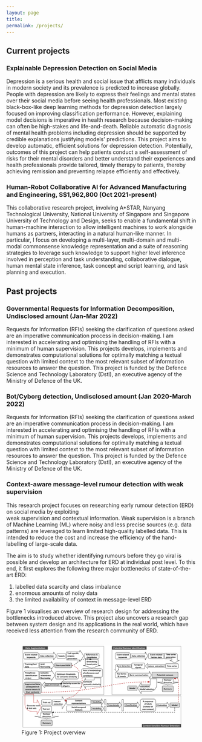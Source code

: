 ```yaml
---
layout: page
title: 
permalink: /projects/
---
```


<h2>Current projects</h2>

<h3>Explainable Depression Detection on Social Media</h3>
<p>Depression is a serious health and social issue that afflicts many individuals in modern society and its prevalence is predicted to increase globally. People with depression are likely to express their feelings and mental states over their social media before seeing health professionals. Most existing black-box-like deep learning methods for depression detection largely focused on improving classification performance. However, explaining model decisions is imperative in health research because decision-making can often be high-stakes and life-and-death. Reliable automatic diagnosis of mental health problems including depression should be supported by credible explanations justifying models' predictions. This project aims to develop automatic, efficient solutions for depression detection. Potentially, outcomes of this project can help patients conduct a self-assessment of risks for their mental disorders and better understand their experiences and health professionals provide tailored, timely therapy to patients, thereby achieving remission and preventing relapse efficiently and effectively.</p>

<h3>Human-Robot Collaborative Al for Advanced Manufacturing and Engineering, S$1,962,800 (Oct 2021-present)</h3>
<p>This collaborative research project, involving A*STAR, Nanyang Technological University, National University of Singapore and Singapore University of Technology and Design, seeks to enable a fundamental shift in human-machine interaction to allow intelligent machines to work alongside humans as partners, interacting in a natural human-like manner. In particular, I focus on developing a multi-layer, multi-domain and multi-modal commonsense knowledge representation and a suite of reasoning strategies to leverage such knowledge to support higher level inference involved in perception and task understanding, collaborative dialogue, human mental state inference, task concept and script learning, and task planning and execution.</p>

<h2>Past projects</h2>

<h3>Governmental Requests for Information Decomposition, Undisclosed amount (Jan-Mar 2022)</h3>
<p>Requests for Information (RFIs) seeking the clarification of questions asked are an imperative communication process in decision-making. I am interested in accelerating and optimising the handling of RFIs with a minimum of human supervision. This projects develops, implements and demonstrates computational solutions for optimally matching a textual question with limited context to the most relevant subset of information resources to answer the question. This project is funded by the Defence Science and Technology Laboratory (Dstl), an executive agency of the Ministry of Defence of the UK.</p>

<h3>Bot/Cyborg detection, Undisclosed amount (Jan 2020-March 2022)</h3>
<p>Requests for Information (RFIs) seeking the clarification of questions asked are an imperative communication process in decision-making. I am interested in accelerating and optimising the handling of RFIs with a minimum of human supervision. This projects develops, implements and demonstrates computational solutions for optimally matching a textual question with limited context to the most relevant subset of information resources to answer the question. This project is funded by the Defence Science and Technology Laboratory (Dstl), an executive agency of the Ministry of Defence of the UK.</p>


<h3>Context-aware message-level rumour detection with weak supervision</h3>
<p>This research project focuses on researching early rumour detection (ERD) on social media by exploiting<br> weak supervision and contextual information. Weak supervision is a branch of Machine Learning (ML) where noisy and less precise sources (e.g. data patterns) are leveraged to learn limited high-quality labelled data. This is intended to reduce the cost and increase the efficiency of the hand-labelling of large-scale data. </p>

<p>The aim is to study whether identifying rumours before they go viral is possible and develop an architecture for ERD at individual post level. To this end, it first explores the following three major bottlenecks of state-of-the-art ERD:</br>
<ol>
  <li>labelled data scarcity and class imbalance</li>
  <li>enormous amounts of noisy data</li>
  <li>the limited availability of context in message-level ERD</li>
</ol></span>
Figure 1 visualises an overview of research design for addressing the bottlenecks introduced above. This project also uncovers a research gap between system design and its applications in the real world, which have received less attention from the research community of ERD.<br>
<br>

<figure>
  <img src="../images/overview.png" alt="Project overview">
  <figcaption>Figure 1: Project overview</figcaption>
</figure>
  
